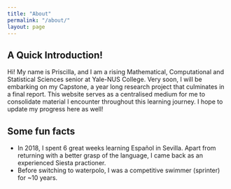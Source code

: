 ```yaml
---
title: "About"
permalink: "/about/"
layout: page
---
```


## A Quick Introduction!

Hi! My name is Priscilla, and I am a rising Mathematical, Computational and Statistical Sciences senior at Yale-NUS College. Very soon, I will be embarking on my Capstone, a year long research project that culminates in a final report. This website serves as a centralised medium for me to consolidate material I encounter throughout this learning journey. I hope to update my progress here as well!

## Some fun facts

 - In 2018, I spent 6 great weeks learning Español in Sevilla. Apart from returning with a better grasp of the language, I came back as an experienced Siesta practioner.
 - Before switching to waterpolo, I was a competitive swimmer (sprinter) for ~10 years. 



 <!--[screenshot](https://user-images.githubusercontent.com/4943215/73125194-5f0b8b80-3fa4-11ea-805c-8387187503ad.png)
 ![screenshot](https://user-images.githubusercontent.com/4943215/73125195-5fa42200-3fa4-11ea-89f8-d09c1d6fe252.png) -->

